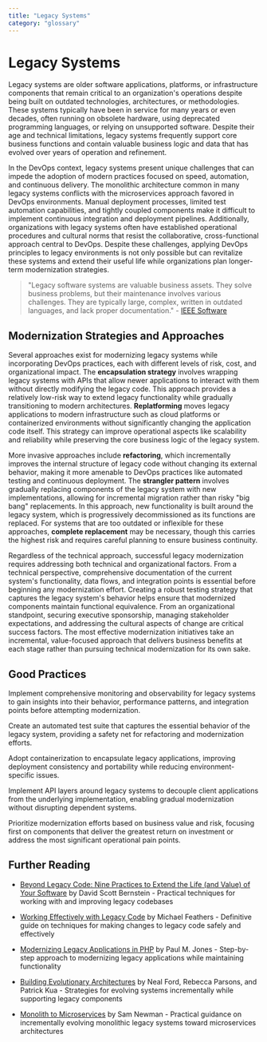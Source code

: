 ```yaml
---
title: "Legacy Systems"
category: "glossary"
---
```


# Legacy Systems

Legacy systems are older software applications, platforms, or infrastructure components that remain critical to an organization's operations despite being built on outdated technologies, architectures, or methodologies. These systems typically have been in service for many years or even decades, often running on obsolete hardware, using deprecated programming languages, or relying on unsupported software. Despite their age and technical limitations, legacy systems frequently support core business functions and contain valuable business logic and data that has evolved over years of operation and refinement.

In the DevOps context, legacy systems present unique challenges that can impede the adoption of modern practices focused on speed, automation, and continuous delivery. The monolithic architecture common in many legacy systems conflicts with the microservices approach favored in DevOps environments. Manual deployment processes, limited test automation capabilities, and tightly coupled components make it difficult to implement continuous integration and deployment pipelines. Additionally, organizations with legacy systems often have established operational procedures and cultural norms that resist the collaborative, cross-functional approach central to DevOps. Despite these challenges, applying DevOps principles to legacy environments is not only possible but can revitalize these systems and extend their useful life while organizations plan longer-term modernization strategies.

> "Legacy software systems are valuable business assets. They solve business problems, but their maintenance involves various challenges. They are typically large, complex, written in outdated languages, and lack proper documentation." - [IEEE Software](https://ieeexplore.ieee.org/document/7965240)

## Modernization Strategies and Approaches

Several approaches exist for modernizing legacy systems while incorporating DevOps practices, each with different levels of risk, cost, and organizational impact. The **encapsulation strategy** involves wrapping legacy systems with APIs that allow newer applications to interact with them without directly modifying the legacy code. This approach provides a relatively low-risk way to extend legacy functionality while gradually transitioning to modern architectures. **Replatforming** moves legacy applications to modern infrastructure such as cloud platforms or containerized environments without significantly changing the application code itself. This strategy can improve operational aspects like scalability and reliability while preserving the core business logic of the legacy system.

More invasive approaches include **refactoring**, which incrementally improves the internal structure of legacy code without changing its external behavior, making it more amenable to DevOps practices like automated testing and continuous deployment. The **strangler pattern** involves gradually replacing components of the legacy system with new implementations, allowing for incremental migration rather than risky "big bang" replacements. In this approach, new functionality is built around the legacy system, which is progressively decommissioned as its functions are replaced. For systems that are too outdated or inflexible for these approaches, **complete replacement** may be necessary, though this carries the highest risk and requires careful planning to ensure business continuity.

Regardless of the technical approach, successful legacy modernization requires addressing both technical and organizational factors. From a technical perspective, comprehensive documentation of the current system's functionality, data flows, and integration points is essential before beginning any modernization effort. Creating a robust testing strategy that captures the legacy system's behavior helps ensure that modernized components maintain functional equivalence. From an organizational standpoint, securing executive sponsorship, managing stakeholder expectations, and addressing the cultural aspects of change are critical success factors. The most effective modernization initiatives take an incremental, value-focused approach that delivers business benefits at each stage rather than pursuing technical modernization for its own sake.

## Good Practices

Implement comprehensive monitoring and observability for legacy systems to gain insights into their behavior, performance patterns, and integration points before attempting modernization.

Create an automated test suite that captures the essential behavior of the legacy system, providing a safety net for refactoring and modernization efforts.

Adopt containerization to encapsulate legacy applications, improving deployment consistency and portability while reducing environment-specific issues.

Implement API layers around legacy systems to decouple client applications from the underlying implementation, enabling gradual modernization without disrupting dependent systems.

Prioritize modernization efforts based on business value and risk, focusing first on components that deliver the greatest return on investment or address the most significant operational pain points.

## Further Reading

* [Beyond Legacy Code: Nine Practices to Extend the Life (and Value) of Your Software](https://pragprog.com/titles/dblegacy/beyond-legacy-code/) by David Scott Bernstein - Practical techniques for working with and improving legacy codebases

* [Working Effectively with Legacy Code](https://www.oreilly.com/library/view/working-effectively-with/0131177052/) by Michael Feathers - Definitive guide on techniques for making changes to legacy code safely and effectively

* [Modernizing Legacy Applications in PHP](https://leanpub.com/mlaphp) by Paul M. Jones - Step-by-step approach to modernizing legacy applications while maintaining functionality

* [Building Evolutionary Architectures](https://www.oreilly.com/library/view/building-evolutionary-architectures/9781491986356/) by Neal Ford, Rebecca Parsons, and Patrick Kua - Strategies for evolving systems incrementally while supporting legacy components

* [Monolith to Microservices](https://www.oreilly.com/library/view/monolith-to-microservices/9781492047834/) by Sam Newman - Practical guidance on incrementally evolving monolithic legacy systems toward microservices architectures

